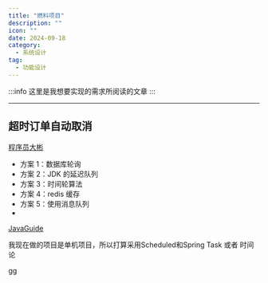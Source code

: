 ```yaml
---
title: "燃料项目"
description: ""
icon: ""
date: 2024-09-18
category:
  - 系统设计
tag:
  - 功能设计
---
```


:::info
这里是我想要实现的需求所阅读的文章
:::

---
## 超时订单自动取消

[程序员大彬](https://topjavaer.cn/advance/system-design/2-order-timeout-auto-cancel.html)
- 方案 1：数据库轮询
- 方案 2：JDK 的延迟队列
- 方案 3：时间轮算法
- 方案 4：redis 缓存
- 方案 5：使用消息队列
- 
[JavaGuide](https://javaguide.cn/system-design/schedule-task.html)

我现在做的项目是单机项目，所以打算采用Scheduled和Spring Task 或者 时间论

[gg](https://www.cnblogs.com/dx-2021/p/14845934.html)
